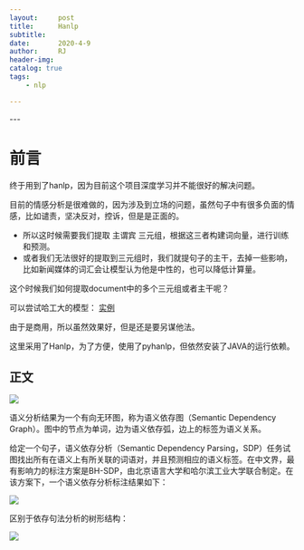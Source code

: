 ```yaml
---
layout:     post
title:      Hanlp
subtitle:   
date:       2020-4-9
author:     RJ
header-img: 
catalog: true
tags:
    - nlp

---
```

<p id = "build"></p>
---

# 前言
终于用到了hanlp，因为目前这个项目深度学习并不能很好的解决问题。

目前的情感分析是很难做的，因为涉及到立场的问题，虽然句子中有很多负面的情感，比如谴责，坚决反对，控诉，但是是正面的。

- 所以这时候需要我们提取 主谓宾 三元组，根据这三者构建词向量，进行训练和预测。
- 或者我们无法很好的提取到三元组时，我们就提句子的主干，去掉一些影响，比如新闻媒体的词汇会让模型认为他是中性的，也可以降低计算量。

这个时候我们如何提取document中的多个三元组或者主干呢？

可以尝试哈工大的模型：
[实例](https://my.oschina.net/mutoushirana/blog/1841502)

由于是商用，所以虽然效果好，但是还是要另谋他法。

这里采用了Hanlp，为了方便，使用了pyhanlp，但依然安装了JAVA的运行依赖。

## 正文


![](https://raw.githubusercontent.com/rejae/rejae.github.io/master/img/20200410142011.png)

语义分析结果为一个有向无环图，称为语义依存图（Semantic Dependency Graph）。图中的节点为单词，边为语义依存弧，边上的标签为语义关系。

给定一个句子，语义依存分析（Semantic Dependency Parsing，SDP）任务试图找出所有在语义上有所关联的词语对，并且预测相应的语义标签。在中文界，最有影响力的标注方案是BH-SDP，由北京语言大学和哈尔滨工业大学联合制定。在该方案下，一个语义依存分析标注结果如下：

![](https://raw.githubusercontent.com/rejae/rejae.github.io/master/img/006Fmjmcly1fxrqa13iozj30c103h0u0.jpg)

区别于依存句法分析的树形结构：

![](https://raw.githubusercontent.com/rejae/rejae.github.io/master/img/006Fmjmcly1fxrqcvte12j30nq04it9o.jpg)


